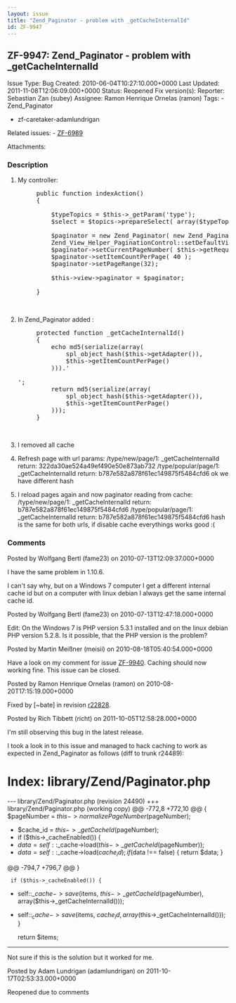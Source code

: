 ```yaml
---
layout: issue
title: "Zend_Paginator - problem with _getCacheInternalId"
id: ZF-9947
---
```


ZF-9947: Zend\_Paginator - problem with \_getCacheInternalId
------------------------------------------------------------

 Issue Type: Bug Created: 2010-06-04T10:27:10.000+0000 Last Updated: 2011-11-08T12:06:09.000+0000 Status: Reopened Fix version(s): 
 Reporter:  Sebastian Zan (subey)  Assignee:  Ramon Henrique Ornelas (ramon)  Tags: - Zend\_Paginator
- zf-caretaker-adamlundrigan
 
 Related issues: - [ZF-6989](/issues/browse/ZF-6989)
 
 Attachments: 
### Description

1. My controller:
 

    <pre class="highlight">
        public function indexAction()
        {
    
            $typeTopics = $this->_getParam('type');
            $select = $topics->prepareSelect( array($typeTopics=>0) );
    
            $paginator = new Zend_Paginator( new Zend_Paginator_Adapter_DbTableSelect( $select ) );
            Zend_View_Helper_PaginationControl::setDefaultViewPartial('pagination.phtml');
            $paginator->setCurrentPageNumber( $this->getRequest()->getParam( 'page', 1 ) );
            $paginator->setItemCountPerPage( 40 );
            $paginator->setPageRange(32);
    
            $this->view->paginator = $paginator;
    
        }


1. In Zend\_Paginator added :
 

    <pre class="highlight">
        protected function _getCacheInternalId()
        {
            echo md5(serialize(array(
                spl_object_hash($this->getAdapter()),
                $this->getItemCountPerPage()
            ))).'<br></br>';
            return md5(serialize(array(
                spl_object_hash($this->getAdapter()),
                $this->getItemCountPerPage()
            )));
        }


1. I removed all cache
2. Refresh page with url params: /type/new/page/1: \_getCacheInternalId return: 322da30ae524a49ef490e50e873ab732 /type/popular/page/1: \_getCacheInternalId return: b787e582a878f61ec149875f5484cfd6 ok we have different hash
3. I reload pages again and now paginator reading from cache: /type/new/page/1: \_getCacheInternalId return: b787e582a878f61ec149875f5484cfd6 /type/popular/page/1: \_getCacheInternalId return: b787e582a878f61ec149875f5484cfd6 hash is the same for both urls, if disable cache everythings works good :(
 


 

### Comments

Posted by Wolfgang Bertl (fame23) on 2010-07-13T12:09:37.000+0000

I have the same problem in 1.10.6.

I can't say why, but on a Windows 7 computer I get a different internal cache id but on a computer with linux debian I always get the same internal cache id.

 

 

Posted by Wolfgang Bertl (fame23) on 2010-07-13T12:47:18.000+0000

Edit: On the Windows 7 is PHP version 5.3.1 installed and on the linux debian PHP version 5.2.8. Is it possible, that the PHP version is the problem?

 

 

Posted by Martin Meißner (meisii) on 2010-08-18T05:40:54.000+0000

Have a look on my comment for issue [ZF-9940](http://framework.zend.com/issues/browse/ZF-9940?focusedCommentId=42002&page=com.atlassian.jira.plugin.system.issuetabpanels%3Acomment-tabpanel#action_42002). Caching should now working fine. This issue can be closed.

 

 

Posted by Ramon Henrique Ornelas (ramon) on 2010-08-20T17:15:19.000+0000

Fixed by [~bate] in revision [r22828](http://framework.zend.com/code/browse/Zend_Framework/standard/trunk/library/Zend/Paginator.php?r1=22354&r2=22828).

 

 

Posted by Rich Tibbett (richt) on 2011-10-05T12:58:28.000+0000

I'm still observing this bug in the latest release.

I took a look in to this issue and managed to hack caching to work as expected in Zend\_Paginator as follows (diff to trunk r24489):

Index: library/Zend/Paginator.php
=================================

--- library/Zend/Paginator.php (revision 24490) +++ library/Zend/Paginator.php (working copy) @@ -772,8 +772,10 @@ { $pageNumber = $this->normalizePageNumber($pageNumber);

- $cache\_id = $this->\_getCacheId($pageNumber);
- if ($this->\_cacheEnabled()) {
- $data = self::$\_cache->load($this->\_getCacheId($pageNumber));
- $data = self::$_cache->load($cache_id);
         if ($data !== false) {
             return $data;
         }


@@ -794,7 +796,7 @@ }

 
     if ($this->_cacheEnabled()) {
- self::$\_cache->save($items, $this->\_getCacheId($pageNumber), array($this->\_getCacheInternalId()));
- self::$_cache->save($items, $cache_id, array($this->_getCacheInternalId()));
     }
    
     return $items;

- - - - - -

Not sure if this is the solution but it worked for me.

 

 

Posted by Adam Lundrigan (adamlundrigan) on 2011-10-17T02:53:33.000+0000

Reopened due to comments

 

 